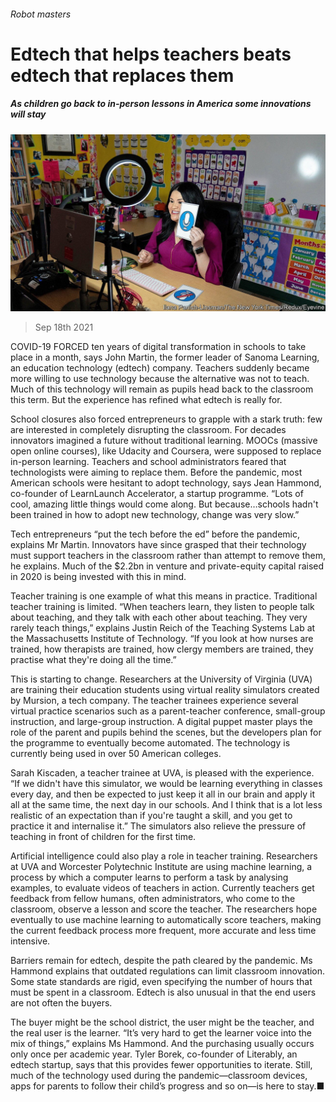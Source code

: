 ###### Robot masters

# Edtech that helps teachers beats edtech that replaces them 

##### As children go back to in-person lessons in America some innovations will stay 

![image](images/20210918_usp502.jpg) 

> Sep 18th 2021 

COVID-19 FORCED ten years of digital transformation in schools to take place in a month, says John Martin, the former leader of Sanoma Learning, an education technology (edtech) company. Teachers suddenly became more willing to use technology because the alternative was not to teach. Much of this technology will remain as pupils head back to the classroom this term. But the experience has refined what edtech is really for.

School closures also forced entrepreneurs to grapple with a stark truth: few are interested in completely disrupting the classroom. For decades innovators imagined a future without traditional learning. MOOCs (massive open online courses), like Udacity and Coursera, were supposed to replace in-person learning. Teachers and school administrators feared that technologists were aiming to replace them. Before the pandemic, most American schools were hesitant to adopt technology, says Jean Hammond, co-founder of LearnLaunch Accelerator, a startup programme. “Lots of cool, amazing little things would come along. But because…schools hadn't been trained in how to adopt new technology, change was very slow.”


Tech entrepreneurs “put the tech before the ed” before the pandemic, explains Mr Martin. Innovators have since grasped that their technology must support teachers in the classroom rather than attempt to remove them, he explains. Much of the $2.2bn in venture and private-equity capital raised in 2020 is being invested with this in mind.

Teacher training is one example of what this means in practice. Traditional teacher training is limited. “When teachers learn, they listen to people talk about teaching, and they talk with each other about teaching. They very rarely teach things,” explains Justin Reich of the Teaching Systems Lab at the Massachusetts Institute of Technology. “If you look at how nurses are trained, how therapists are trained, how clergy members are trained, they practise what they're doing all the time.”

This is starting to change. Researchers at the University of Virginia (UVA) are training their education students using virtual reality simulators created by Mursion, a tech company. The teacher trainees experience several virtual practice scenarios such as a parent-teacher conference, small-group instruction, and large-group instruction. A digital puppet master plays the role of the parent and pupils behind the scenes, but the developers plan for the programme to eventually become automated. The technology is currently being used in over 50 American colleges.

Sarah Kiscaden, a teacher trainee at UVA, is pleased with the experience. “If we didn't have this simulator, we would be learning everything in classes every day, and then be expected to just keep it all in our brain and apply it all at the same time, the next day in our schools. And I think that is a lot less realistic of an expectation than if you're taught a skill, and you get to practice it and internalise it.” The simulators also relieve the pressure of teaching in front of children for the first time.

Artificial intelligence could also play a role in teacher training. Researchers at UVA and Worcester Polytechnic Institute are using machine learning, a process by which a computer learns to perform a task by analysing examples, to evaluate videos of teachers in action. Currently teachers get feedback from fellow humans, often administrators, who come to the classroom, observe a lesson and score the teacher. The researchers hope eventually to use machine learning to automatically score teachers, making the current feedback process more frequent, more accurate and less time intensive.

Barriers remain for edtech, despite the path cleared by the pandemic. Ms Hammond explains that outdated regulations can limit classroom innovation. Some state standards are rigid, even specifying the number of hours that must be spent in a classroom. Edtech is also unusual in that the end users are not often the buyers.

The buyer might be the school district, the user might be the teacher, and the real user is the learner. “It’s very hard to get the learner voice into the mix of things,” explains Ms Hammond. And the purchasing usually occurs only once per academic year. Tyler Borek, co-founder of Literably, an edtech startup, says that this provides fewer opportunities to iterate. Still, much of the technology used during the pandemic—classroom devices, apps for parents to follow their child’s progress and so on—is here to stay.■

